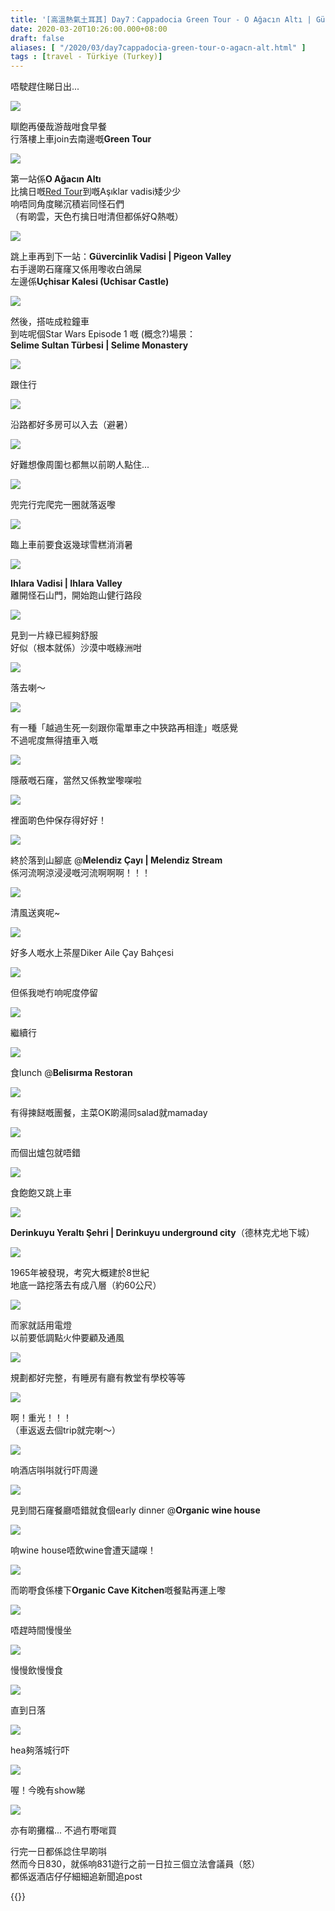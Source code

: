 ```yaml
---
title: '[高溫熱氣土耳其] Day7：Cappadocia Green Tour - O Ağacın Altı | Güvercinlik Vadisi | Selime Sultan Türbesi | Ihlara Vadisi (Melendiz Çayı) | Derinkuyu Yeraltı Şehri、Organic Wine House & Organic Cave Kitchen'
date: 2020-03-20T10:26:00.000+08:00
draft: false
aliases: [ "/2020/03/day7cappadocia-green-tour-o-agacn-alt.html" ]
tags : [travel - Türkiye (Turkey)]
---
```


唔駛趕住睇日出...  

![](/images/turkey7z1.jpg)

瞓飽再優哉游哉咁食早餐  
行落樓上車join去南邊嘅**Green Tour**  

![](/images/turkey7z2.jpg)

第一站係**O Ağacın Altı**  
比擒日嘅[Red Tour](https://www.hidie.net/2020/03/day6cappadocia-balloon-flightred-tour.html)到嘅Aşıklar vadisi矮少少  
响唔同角度睇沉積岩同怪石們  
（有啲雲，天色冇擒日咁清但都係好Q熱嘅）  

![](/images/turkey7z3.jpg)

跳上車再到下一站：**Güvercinlik Vadisi | Pigeon Valley**  
右手邊啲石窿窿又係用嚟收白鴿屎  
左邊係**Uçhisar Kalesi (Uchisar Castle)**  

![](/images/turkey7z4.jpg)

然後，搭咗成粒鐘車  
到咗呢個Star Wars Episode 1 嘅 (概念?)場景：  
**Selime Sultan Türbesi | Selime Monastery**  

![](/images/turkey7z5.jpg)

跟住行  

![](/images/turkey7z6.jpg)

沿路都好多房可以入去（避暑）  

![](/images/turkey7z7.jpg)

好難想像周圍乜都無以前啲人點住...  

![](/images/turkey7z8.jpg)

兜完行完爬完一圈就落返嚟  

![](/images/turkey7z9.jpg)

臨上車前要食返幾球雪糕消消暑  

![](/images/turkey7z10.jpg)

**Ihlara Vadisi | Ihlara Valley**  
離開怪石山門，開始跑山健行路段  

![](/images/turkey7z11.jpg)

見到一片綠已經夠舒服  
好似（根本就係）沙漠中嘅綠洲咁  

![](/images/turkey7z12.jpg)

落去喇～  

![](/images/turkey7z13.jpg)

有一種「越過生死一刻跟你電單車之中狹路再相逢」嘅感覺  
不過呢度無得揸車入嘅  

![](/images/turkey7z14.jpg)

隱蔽嘅石窿，當然又係教堂嚟㗎啦  

![](/images/turkey7z15.jpg)

裡面啲色仲保存得好好！  

![](/images/turkey7z16.jpg)

終於落到山腳底 @**Melendiz Çayı | Melendiz Stream**  
係河流啊涼浸浸嘅河流啊啊啊！！！  

![](/images/turkey7z17.jpg)

清風送爽呢~  

![](/images/turkey7z18.jpg)

好多人嘅水上茶屋Diker Aile Çay Bahçesi  

![](/images/turkey7z19.jpg)

但係我哋冇响呢度停留  

![](/images/turkey7z20.jpg)

繼續行  

![](/images/turkey7z21.jpg)

食lunch @**Belisırma Restoran**  

![](/images/turkey7z22.jpg)

有得揀餸嘅團餐，主菜OK啲湯同salad就mamaday  

![](/images/turkey7z23.jpg)

而個出爐包就唔錯  

![](/images/turkey7z24.jpg)

食飽飽又跳上車  

![](/images/turkey7z25.jpg)

**Derinkuyu Yeraltı Şehri | Derinkuyu underground city**（德林克尤地下城）  
  
![](/images/turkey7z26.jpg)

1965年被發現，考究大概建於8世紀  
地底一路挖落去有成八層（約60公尺）  

![](/images/turkey7z27.jpg)

而家就話用電燈  
以前要低調點火仲要顧及通風  

![](/images/turkey7z28.jpg)

規劃都好完整，有睡房有廳有教堂有學校等等  

![](/images/turkey7z29.jpg)

啊！重光！！！  
（車返返去個trip就完喇～）  

![](/images/turkey7z30.jpg)

响酒店唞唞就行吓周邊  

![](/images/turkey7z31.jpg)

見到間石窿餐廳唔錯就食個early dinner @**Organic wine house**  

![](/images/turkey7z32.jpg)

响wine house唔飲wine會遭天譴㗎！  

![](/images/turkey7z33.jpg)

而啲嘢食係樓下**Organic Cave Kitchen**嘅餐點再運上嚟  

![](/images/turkey7z34.jpg)

唔趕時間慢慢坐  

![](/images/turkey7z35.jpg)

慢慢飲慢慢食  

![](/images/turkey7z36.jpg)

直到日落  

![](/images/turkey7z37.jpg)

hea夠落城行吓  
  
![](/images/turkey7z38.jpg)

喔！今晚有show睇  

![](/images/turkey7z39.jpg)

亦有啲攤檔... 不過冇嘢啱買  
  
  
行完一日都係諗住早啲唞  
然而今日830，就係响831遊行之前一日拉三個立法會議員（怒）  
都係返酒店仔仔細細追新聞追post

{{<turkey>}}
